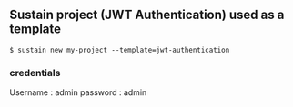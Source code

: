 ## Sustain project (JWT Authentication) used as a template

```
$ sustain new my-project --template=jwt-authentication
```

### credentials
Username : admin
password : admin